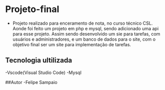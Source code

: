 # Projeto-final
- Projeto realizado para enceramento de nota, no curso técnico CSL. Aonde foi feito um projeto em php e mysql, sendo adicionado uma api para esse projeto. Assim sendo desenvolvido um sie para tarefas, com usuários e administradores, e um banco de dados para o site, com o objetivo final ser um site para implementação de tarefas.

## Tecnologia ultilizada
-Vscode(Visual Studio Code)
-Mysql

##Autor
-Felipe Sampaio
